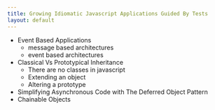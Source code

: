 ```yaml
---
title: Growing Idiomatic Javascript Applications Guided By Tests
layout: default
---
```

* Event Based Applications
  * message based architectures
  * event based architectures
* Classical Vs Prototypical Inheritance
  * There are no classes in javascript
  * Extending an object
  * Altering a prototype
* Simplifying Asynchronous Code with The Deferred Object Pattern
* Chainable Objects
